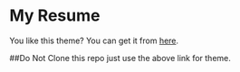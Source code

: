 # My Resume
 
 You like this theme? You can get it from [here](https://templatemo.com/tm-467-easy-profile).

##Do Not Clone this repo just use the above link for theme.
 
